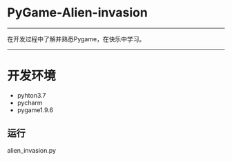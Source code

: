 # PyGame-Alien-invasion
  ----------------------------------
 
  在开发过程中了解并熟悉Pygame，在快乐中学习。
  
  --------------------------------
# 开发环境
  - pyhton3.7
  - pycharm
  - pygame1.9.6

  
 ## 运行
  alien_invasion.py
